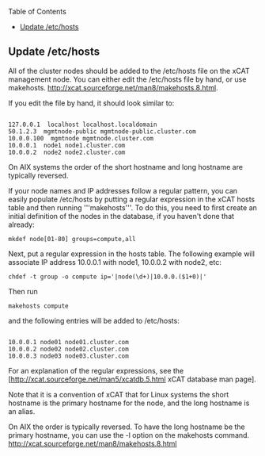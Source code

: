 <!-- START doctoc generated TOC please keep comment here to allow auto update -->
<!-- DON'T EDIT THIS SECTION, INSTEAD RE-RUN doctoc TO UPDATE -->
Table of Contents

- [Update /etc/hosts](#update-etchosts)

<!-- END doctoc generated TOC please keep comment here to allow auto update -->

## Update /etc/hosts 

All of the cluster nodes should be added to the /etc/hosts file on the xCAT management node.  You can either edit the /etc/hosts file by hand, or use makehosts.  http://xcat.sourceforge.net/man8/makehosts.8.html. 

If you edit the file by hand, it should look similar to:

~~~~

127.0.0.1  localhost localhost.localdomain
50.1.2.3  mgmtnode-public mgmtnode-public.cluster.com
10.0.0.100  mgmtnode mgmtnode.cluster.com
10.0.0.1  node1 node1.cluster.com
10.0.0.2  node2 node2.cluster.com
~~~~

On AIX systems the order of the short hostname and long hostname are typically reversed.

If your node names and IP addresses follow a regular pattern, you can easily populate /etc/hosts by putting a regular expression in the xCAT hosts table and then running '''makehosts'''.  To do this, you need to first create an initial definition of the nodes in the database, if you haven't done that already:

~~~~
mkdef node[01-80] groups=compute,all
~~~~

Next, put a regular expression in the hosts table.  The following example will associate IP address 10.0.0.1 with node1, 10.0.0.2 with node2, etc:

~~~~
chdef -t group -o compute ip='|node(\d+)|10.0.0.($1+0)|'
~~~~

Then run

~~~~
makehosts compute
~~~~

and the following entries will be added to /etc/hosts:

~~~~

10.0.0.1 node01 node01.cluster.com
10.0.0.2 node02 node02.cluster.com
10.0.0.3 node03 node03.cluster.com

~~~~


For an explanation of the regular expressions, see the [http://xcat.sourceforge.net/man5/xcatdb.5.html xCAT database man page].

Note that it is a convention of xCAT that for Linux systems the short hostname is the primary hostname for the node, and the long hostname is an alias. 

On AIX the order is typically reversed.  To have the long hostname be the primary hostname, you can use the -l option on the makehosts command. http://xcat.sourceforge.net/man8/makehosts.8.html